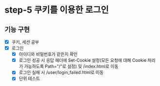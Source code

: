 # step-5 쿠키를 이용한 로그인

## 기능 구현
- [x] 쿠키, 세션 공부
- [x] 로그인
  - [x] 아이디와 비밀번호가 같은지 확인
  - [x] 로그인 성공 시 응답 헤더에 Set-Cookie 설정(모든 요청에 대해 Cookie 처리가 가능하도록 Path="/"로 설정) 및 /index.html로 이동
  - [x] 로그인 실패 시 /user/login_failed.html로 이동
  - [x] 단위 테스트
